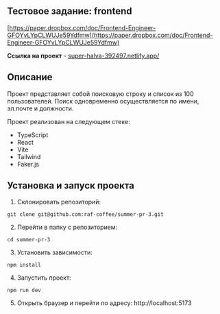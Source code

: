 ## Тестовое задание: frontend

[https://paper.dropbox.com/doc/Frontend-Engineer-GFOYvLYpCLWUJe59Ydfmw](https://paper.dropbox.com/doc/Frontend-Engineer-GFOYvLYpCLWUJe59Ydfmw)

**Ссылка на проект** - [super-halva-392497.netlify.app/](https://super-halva-392497.netlify.app/)

## Описание

Проект представляет собой поисковую строку и список из 100 пользователей. Поиск одновременно осуществляется по имени, эл.почте и должности.

Проект реализован на следующем стеке:

- TypeScript
- React
- Vite
- Tailwind
- Faker.js

## Установка и запуск проекта

1. Склонировать репозиторий:

```
git clone git@github.com:raf-coffee/summer-pr-3.git
```

2. Перейти в папку с репозиторием:

```
cd summer-pr-3
```

3. Установить зависимости:

```
npm install
```

4. Запустить проект:

```
npm run dev
```

5. Открыть браузер и перейти по адресу: http://localhost:5173
